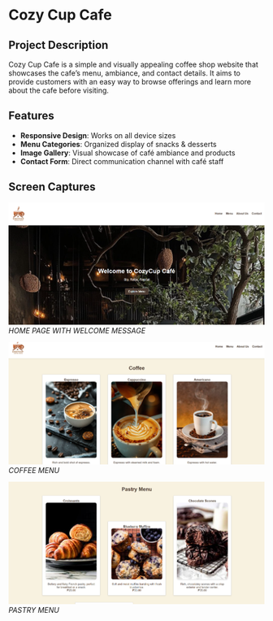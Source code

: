 # Cozy Cup Cafe

## Project Description
Cozy Cup Cafe is a simple and visually appealing coffee shop website that showcases the cafe’s menu, ambiance, and contact details. It aims to provide customers with an easy way to browse offerings and learn more about the cafe before visiting.

## Features
- **Responsive Design**: Works on all device sizes
- **Menu Categories**: Organized display of snacks & desserts
- **Image Gallery**: Visual showcase of café ambiance and products
- **Contact Form**: Direct communication channel with café staff


## Screen Captures
![Home Page](https://github.com/olpos/CozyCup/blob/main/cozycup-cafe-boilerplate/img/welcomepage.png)
*HOME PAGE WITH WELCOME MESSAGE*

![Home Page](https://github.com/olpos/CozyCup/blob/main/cozycup-cafe-boilerplate/img/coffeeMenu.png)
*COFFEE MENU*

![Menu Page](https://github.com/olpos/CozyCup/blob/main/cozycup-cafe-boilerplate/img/Pastry.png)
*PASTRY MENU*

  
